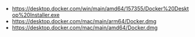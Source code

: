 * https://desktop.docker.com/win/main/amd64/157355/Docker%20Desktop%20Installer.exe
* https://desktop.docker.com/mac/main/arm64/Docker.dmg
* https://desktop.docker.com/mac/main/amd64/Docker.dmg
